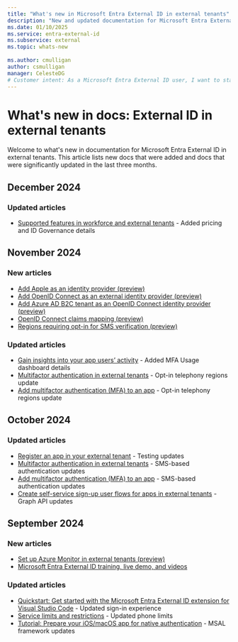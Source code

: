 ```yaml
---
title: "What's new in Microsoft Entra External ID in external tenants"
description: "New and updated documentation for Microsoft Entra External ID in external tenants."
ms.date: 01/10/2025
ms.service: entra-external-id
ms.subservice: external
ms.topic: whats-new
 
ms.author: cmulligan
author: csmulligan
manager: CelesteDG
# Customer intent: As a Microsoft Entra External ID user, I want to stay updated on the new documentation and significant updates, so that I can stay informed about the changes and improvements in the service.
---
```


# What's new in docs: External ID in external tenants

Welcome to what's new in documentation for Microsoft Entra External ID in external tenants. This article lists new docs that were added and docs that were significantly updated in the last three months.

## December 2024

### Updated articles

- [Supported features in workforce and external tenants](concept-supported-features-customers.md) - Added pricing and ID Governance details

## November 2024

### New articles

- [Add Apple as an identity provider (preview)](how-to-apple-federation-customers.md)
- [Add OpenID Connect as an external identity provider (preview)](how-to-custom-oidc-federation-customers.md)
- [Add Azure AD B2C tenant as an OpenID Connect identity provider (preview)](how-to-b2c-federation-customers.md)
- [OpenID Connect claims mapping (preview)](reference-oidc-claims-mapping-customers.md)
- [Regions requiring opt-in for SMS verification (preview)](how-to-region-code-opt-in.md)

### Updated articles

- [Gain insights into your app users’ activity](how-to-user-insights.md) - Added MFA Usage dashboard details
- [Multifactor authentication in external tenants](concept-multifactor-authentication-customers.md) - Opt-in telephony regions update
- [Add multifactor authentication (MFA) to an app](how-to-multifactor-authentication-customers.md) - Opt-in telephony regions update

## October 2024

### Updated articles

- [Register an app in your external tenant](how-to-register-ciam-app.md) -  Testing updates
- [Multifactor authentication in external tenants](concept-multifactor-authentication-customers.md) -  SMS-based authentication updates
- [Add multifactor authentication (MFA) to an app](how-to-multifactor-authentication-customers.md) -  SMS-based authentication updates
- [Create self-service sign-up user flows for apps in external tenants](how-to-user-flow-sign-up-sign-in-customers.md) -  Graph API updates

## September 2024

### New articles

- [Set up Azure Monitor in external tenants (preview)](how-to-azure-monitor.md)
- [Microsoft Entra External ID training, live demo, and videos](reference-training-videos.md)

### Updated articles

- [Quickstart: Get started with the Microsoft Entra External ID extension for Visual Studio Code](visual-studio-code-extension.md) - Updated sign-in experience
- [Service limits and restrictions](reference-service-limits.md) - Updated phone limits
- [Tutorial: Prepare your iOS/macOS app for native authentication](tutorial-native-authentication-prepare-ios-macos-app.md) - MSAL framework updates